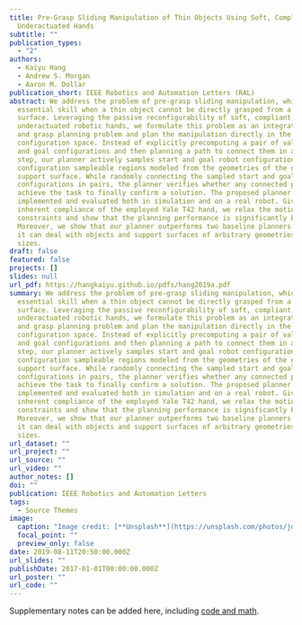 ```yaml
---
title: Pre-Grasp Sliding Manipulation of Thin Objects Using Soft, Compliant, or
  Underactuated Hands
subtitle: ""
publication_types:
  - "2"
authors:
  - Kaiyu Hang
  - Andrew S. Morgan
  - Aaron M. Dollar
publication_short: IEEE Robotics and Automation Letters (RAL)
abstract: We address the problem of pre-grasp sliding manipulation, which is an
  essential skill when a thin object cannot be directly grasped from a flat
  surface. Leveraging the passive reconfigurability of soft, compliant, or
  underactuated robotic hands, we formulate this problem as an integrated motion
  and grasp planning problem and plan the manipulation directly in the robot
  configuration space. Instead of explicitly precomputing a pair of valid start
  and goal configurations and then planning a path to connect them in a separate
  step, our planner actively samples start and goal robot configurations from
  configuration sampleable regions modeled from the geometries of the object and
  support surface. While randomly connecting the sampled start and goal
  configurations in pairs, the planner verifies whether any connected pair can
  achieve the task to finally confirm a solution. The proposed planner is
  implemented and evaluated both in simulation and on a real robot. Given the
  inherent compliance of the employed Yale T42 hand, we relax the motion
  constraints and show that the planning performance is significantly boosted.
  Moreover, we show that our planner outperforms two baseline planners and that
  it can deal with objects and support surfaces of arbitrary geometries and
  sizes.
draft: false
featured: false
projects: []
slides: null
url_pdf: https://hangkaiyu.github.io/pdfs/hang2019a.pdf
summary: We address the problem of pre-grasp sliding manipulation, which is an
  essential skill when a thin object cannot be directly grasped from a flat
  surface. Leveraging the passive reconfigurability of soft, compliant, or
  underactuated robotic hands, we formulate this problem as an integrated motion
  and grasp planning problem and plan the manipulation directly in the robot
  configuration space. Instead of explicitly precomputing a pair of valid start
  and goal configurations and then planning a path to connect them in a separate
  step, our planner actively samples start and goal robot configurations from
  configuration sampleable regions modeled from the geometries of the object and
  support surface. While randomly connecting the sampled start and goal
  configurations in pairs, the planner verifies whether any connected pair can
  achieve the task to finally confirm a solution. The proposed planner is
  implemented and evaluated both in simulation and on a real robot. Given the
  inherent compliance of the employed Yale T42 hand, we relax the motion
  constraints and show that the planning performance is significantly boosted.
  Moreover, we show that our planner outperforms two baseline planners and that
  it can deal with objects and support surfaces of arbitrary geometries and
  sizes.
url_dataset: ""
url_project: ""
url_source: ""
url_video: ""
author_notes: []
doi: ""
publication: IEEE Robotics and Automation Letters
tags:
  - Source Themes
image:
  caption: "Image credit: [**Unsplash**](https://unsplash.com/photos/jdD8gXaTZsc)"
  focal_point: ""
  preview_only: false
date: 2019-08-11T20:50:00.000Z
url_slides: ""
publishDate: 2017-01-01T00:00:00.000Z
url_poster: ""
url_code: ""
---
```


Supplementary notes can be added here, including [code and math](https://wowchemy.com/docs/content/writing-markdown-latex/).
